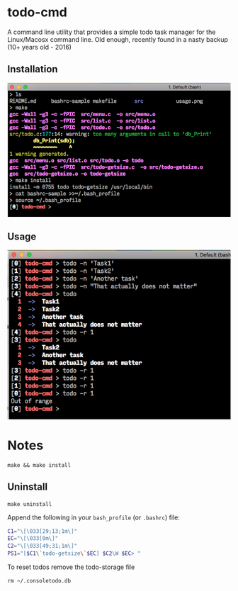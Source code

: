 # todo-cmd
A command line utility that provides a simple todo task manager for the Linux/Macosx command line.
Old enough, recently found in a nasty backup (10+ years old - 2016)

## Installation

![alt usage](https://raw.githubusercontent.com/petmakris/todo-cmd/master/installation.png)

## Usage

![alt usage](https://raw.githubusercontent.com/petmakris/todo-cmd/master/usage.png)

# Notes

```
make && make install
```

## Uninstall

```
make uninstall
```

Append the following in your `bash_profile` (or `.bashrc`) file:

```bash
C1="\[\033[29;13;1m\]"
EC="\[\033[0m\]"
C2="\[\033[49;31;1m\]"
PS1="[$C1\`todo-getsize\`$EC] $C2\W $EC> "
```

To reset todos remove the todo-storage file

```
rm ~/.consoletodo.db
```

